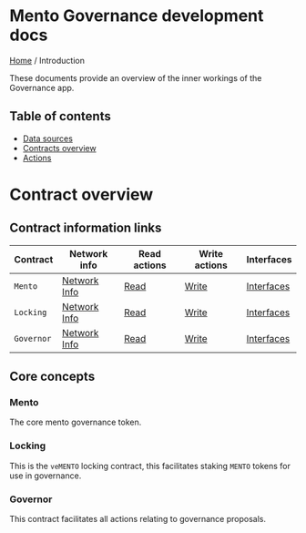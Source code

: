 # Mento Governance development docs

[Home](../README.md) / Introduction

These documents provide an overview of the inner workings of the Governance app.

## Table of contents

- [Data sources](./state/data-sources.md)
- [Contracts overview](#contract-overview)
- [Actions](./actions/index.md)

# Contract overview

## Contract information links

| Contract   | Network info                         | Read actions                        | Write actions                         | Interfaces     |
| ---------- | ------------------------------------ | ----------------------------------- | ------------------------------------- | -------------- |
| `Mento`    | [Network Info](./state/contracts.md) | [Read](./actions/mento/reads.md)    | [Write](./actions/mento/writes.md)    | [Interfaces]() |
| `Locking`  | [Network Info](./state/contracts.md) | [Read](./actions/locking/reads.md)  | [Write](./actions/locking/writes.md)  | [Interfaces]() |
| `Governor` | [Network Info](./state/contracts.md) | [Read](./actions/governor/reads.md) | [Write](./actions/governor/writes.md) | [Interfaces]() |

## Core concepts

### Mento

The core mento governance token.

### Locking

This is the `veMENTO` locking contract, this facilitates staking `MENTO` tokens for use in governance.

### Governor

This contract facilitates all actions relating to governance proposals.
